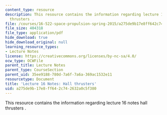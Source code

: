 ```yaml
---
content_type: resource
description: This resource contains the information regarding lecture 16 notes hall
  thrusters .
file: /courses/16-522-space-propulsion-spring-2015/a275de9b17e8ff642c742632a0c5f380_MIT16_522S15_Lecture16.pdf
file_size: 404318
file_type: application/pdf
hide_download: true
hide_download_original: null
learning_resource_types:
- Lecture Notes
license: https://creativecommons.org/licenses/by-nc-sa/4.0/
ocw_type: OCWFile
parent_title: Lecture Notes
parent_type: CourseSection
parent_uid: 35ee9188-780d-7a6f-7a6a-369ac1532e11
resourcetype: Document
title: 'Lecture 16 Notes: Hall thrusters'
uid: a275de9b-17e8-ff64-2c74-2632a0c5f380
---
```

This resource contains the information regarding lecture 16 notes hall thrusters .